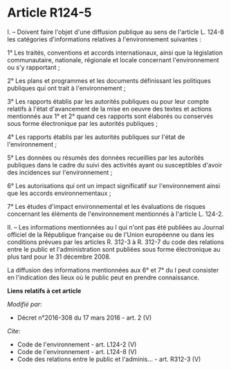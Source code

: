 # Article R124-5

I. – Doivent faire l'objet d'une diffusion publique au sens de l'article L. 124-8 les catégories d'informations relatives à
l'environnement suivantes :

1° Les traités, conventions et accords internationaux, ainsi que la législation communautaire, nationale, régionale et locale
concernant l'environnement ou s'y rapportant ;

2° Les plans et programmes et les documents définissant les politiques publiques qui ont trait à l'environnement ;

3° Les rapports établis par les autorités publiques ou pour leur compte relatifs à l'état d'avancement de la mise en oeuvre
des textes et actions mentionnés aux 1° et 2° quand ces rapports sont élaborés ou conservés sous forme électronique par les
autorités publiques ;

4° Les rapports établis par les autorités publiques sur l'état de l'environnement ;

5° Les données ou résumés des données recueillies par les autorités publiques dans le cadre du suivi des activités ayant ou
susceptibles d'avoir des incidences sur l'environnement ;

6° Les autorisations qui ont un impact significatif sur l'environnement ainsi que les accords environnementaux ;

7° Les études d'impact environnemental et les évaluations de risques concernant les éléments de l'environnement mentionnés à
l'article L. 124-2.

II. – Les informations mentionnées au I qui n'ont pas été publiées au Journal officiel de la République française ou de
l'Union européenne ou dans les conditions prévues par les articles R. 312-3 à R. 312-7 du code des relations entre le public
et l'administration sont publiées sous forme électronique au plus tard pour le 31 décembre 2008.

La diffusion des informations mentionnées aux 6° et 7° du I peut consister en l'indication des lieux où le public peut en
prendre connaissance.

**Liens relatifs à cet article**

_Modifié par_:

  - Décret n°2016-308 du 17 mars 2016 - art. 2 (V)

_Cite_:

  - Code de l'environnement - art. L124-2 (V)
  - Code de l'environnement - art. L124-8 (V)
  - Code des relations entre le public et l'adminis... - art. R312-3 (V)
